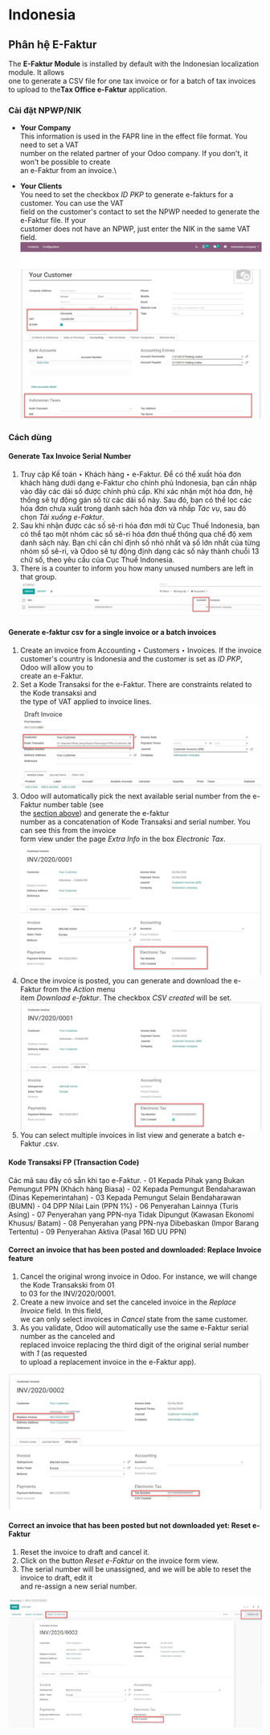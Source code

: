 # Indonesia

## Phân hệ E-Faktur

The **E-Faktur Module** is installed by default with the Indonesian localization module. It allows\
one to generate a CSV file for one tax invoice or for a batch of tax invoices to upload to the**Tax Office e-Faktur** application.

### Cài đặt NPWP/NIK

* **Your Company**\
  This information is used in the FAPR line in the effect file format. You need to set a VAT\
  number on the related partner of your Odoo company. If you don't, it won't be possible to create\
  an e-Faktur from an invoice.\

* **Your Clients**\
  You need to set the checkbox _ID PKP_ to generate e-fakturs for a customer. You can use the VAT\
  field on the customer's contact to set the NPWP needed to generate the e-Faktur file. If your\
  customer does not have an NPWP, just enter the NIK in the same VAT field.\
  ![image](../../../_images/indonesia-partner-nik.png)

### Cách dùng

#### Generate Tax Invoice Serial Number

1. Truy cập Kế toán ‣ Khách hàng ‣ e-Faktur. Để có thể xuất hóa đơn khách hàng dưới dạng e-Faktur cho chính phủ Indonesia, bạn cần nhập vào đây các dải số được chính phủ cấp. Khi xác nhận một hóa đơn, hệ thống sẽ tự động gán số từ các dải số này. Sau đó, bạn có thể lọc các hóa đơn chưa xuất trong danh sách hóa đơn và nhấp _Tác vụ_, sau đó chọn _Tải xuống e-Faktur_.
2. Sau khi nhận được các số sê-ri hóa đơn mới từ Cục Thuế Indonesia, bạn có thể tạo một nhóm các số sê-ri hóa đơn thuế thông qua chế độ xem danh sách này. Bạn chỉ cần chỉ định số nhỏ nhất và số lớn nhất của từng nhóm số sê-ri, và Odoo sẽ tự động định dạng các số này thành chuỗi 13 chữ số, theo yêu cầu của Cục Thuế Indonesia.
3. There is a counter to inform you how many unused numbers are left in that group.![image](../../../_images/indonesia-sn-count.png)

#### Generate e-faktur csv for a single invoice or a batch invoices

1. Create an invoice from Accounting ‣ Customers ‣ Invoices. If the invoice\
   customer's country is Indonesia and the customer is set as _ID PKP_, Odoo will allow you to\
   create an e-Faktur.
2. Set a Kode Transaksi for the e-Faktur. There are constraints related to the Kode transaksi and\
   the type of VAT applied to invoice lines.![image](../../../_images/indonesia-kode-transaksi.png)
3. Odoo will automatically pick the next available serial number from the e-Faktur number table (see\
   the [section above](indonesia.md#localization-indonesia-tax-invoice-sn)) and generate the e-faktur\
   number as a concatenation of Kode Transaksi and serial number. You can see this from the invoice\
   form view under the page _Extra Info_ in the box _Electronic Tax_.![image](../../../_images/indonesia-e-faktur-sn.png)
4. Once the invoice is posted, you can generate and download the e-Faktur from the _Action_ menu\
   item _Download e-faktur_. The checkbox _CSV created_ will be set.![image](../../../_images/indonesia-csv-created.png)
5. You can select multiple invoices in list view and generate a batch e-Faktur .csv.

#### Kode Transaksi FP (Transaction Code)

Các mã sau đây có sẵn khi tạo e-Faktur. - 01 Kepada Pihak yang Bukan Pemungut PPN (Khách hàng Biasa) - 02 Kepada Pemungut Bendaharawan (Dinas Kepemerintahan) - 03 Kepada Pemungut Selain Bendaharawan (BUMN) - 04 DPP Nilai Lain (PPN 1%) - 06 Penyerahan Lainnya (Turis Asing) - 07 Penyerahan yang PPN-nya Tidak Dipungut (Kawasan Ekonomi Khusus/ Batam) - 08 Penyerahan yang PPN-nya Dibebaskan (Impor Barang Tertentu) - 09 Penyerahan Aktiva (Pasal 16D UU PPN)

#### Correct an invoice that has been posted and downloaded: Replace Invoice feature

1. Cancel the original wrong invoice in Odoo. For instance, we will change the Kode Transakski from 01\
   to 03 for the INV/2020/0001.
2. Create a new invoice and set the canceled invoice in the _Replace Invoice_ field. In this field,\
   we can only select invoices in _Cancel_ state from the same customer.
3. As you validate, Odoo will automatically use the same e-Faktur serial number as the canceled and\
   replaced invoice replacing the third digit of the original serial number with _1_ (as requested\
   to upload a replacement invoice in the e-Faktur app).

![image](../../../_images/indonesia-replace-invoice.png)

#### Correct an invoice that has been posted but not downloaded yet: Reset e-Faktur

1. Reset the invoice to draft and cancel it.
2. Click on the button _Reset e-Faktur_ on the invoice form view.
3. The serial number will be unassigned, and we will be able to reset the invoice to draft, edit it\
   and re-assign a new serial number.

![image](../../../_images/indonesia-e-faktur-reset.png)
